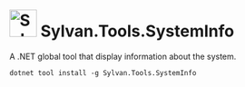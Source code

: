 # <img src="../Sylvan.png" height="48" alt="Sylvan Logo"/> Sylvan.Tools.SystemInfo

A .NET global tool that display information about the system.

`dotnet tool install -g Sylvan.Tools.SystemInfo`



